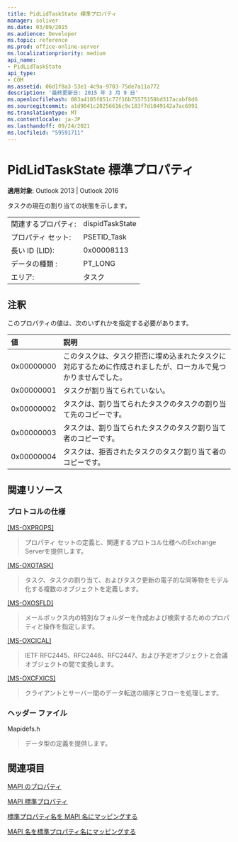 ```yaml
---
title: PidLidTaskState 標準プロパティ
manager: soliver
ms.date: 03/09/2015
ms.audience: Developer
ms.topic: reference
ms.prod: office-online-server
ms.localizationpriority: medium
api_name:
- PidLidTaskState
api_type:
- COM
ms.assetid: 06d1f8a3-53e1-4c9a-9703-75de7a11a772
description: '最終更新日: 2015 年 3 月 9 日'
ms.openlocfilehash: 083a4105f851c77f16b75575158bd317acabf8d6
ms.sourcegitcommit: a1d9041c20256616c9c183f7d1049142a7ac6991
ms.translationtype: MT
ms.contentlocale: ja-JP
ms.lasthandoff: 09/24/2021
ms.locfileid: "59591711"
---
```

# <a name="pidlidtaskstate-canonical-property"></a>PidLidTaskState 標準プロパティ

  
  
**適用対象**: Outlook 2013 | Outlook 2016 
  
タスクの現在の割り当ての状態を示します。
  
|||
|:-----|:-----|
|関連するプロパティ:  <br/> |dispidTaskState  <br/> |
|プロパティ セット:  <br/> |PSETID_Task  <br/> |
|長い ID (LID):  <br/> |0x00008113  <br/> |
|データの種類 :   <br/> |PT_LONG  <br/> |
|エリア:  <br/> |タスク  <br/> |
   
## <a name="remarks"></a>注釈

このプロパティの値は、次のいずれかを指定する必要があります。
  
|**値**|**説明**|
|:-----|:-----|
|0x00000000  <br/> |このタスクは、タスク拒否に埋め込まれたタスクに対応するために作成されましたが、ローカルで見つかりませんでした。  <br/> |
|0x00000001  <br/> |タスクが割り当てられていない。  <br/> |
|0x00000002  <br/> |タスクは、割り当てられたタスクのタスクの割り当て先のコピーです。  <br/> |
|0x00000003  <br/> |タスクは、割り当てられたタスクのタスク割り当て者のコピーです。  <br/> |
|0x00000004  <br/> |タスクは、拒否されたタスクのタスク割り当て者のコピーです。  <br/> |
   
## <a name="related-resources"></a>関連リソース

### <a name="protocol-specifications"></a>プロトコルの仕様

[[MS-OXPROPS]](https://msdn.microsoft.com/library/f6ab1613-aefe-447d-a49c-18217230b148%28Office.15%29.aspx)
  
> プロパティ セットの定義と、関連するプロトコル仕様へのExchange Serverを提供します。
    
[[MS-OXOTASK]](https://msdn.microsoft.com/library/55600ec0-6195-4730-8436-59c7931ef27e%28Office.15%29.aspx)
  
> タスク、タスクの割り当て、およびタスク更新の電子的な同等物をモデル化する複数のオブジェクトを定義します。
    
[[MS-OXOSFLD]](https://msdn.microsoft.com/library/a60e9c16-2ba8-424b-b60c-385a8a2837cb%28Office.15%29.aspx)
  
> メールボックス内の特別なフォルダーを作成および検索するためのプロパティと操作を指定します。
    
[[MS-OXCICAL]](https://msdn.microsoft.com/library/a685a040-5b69-4c84-b084-795113fb4012%28Office.15%29.aspx)
  
> IETF RFC2445、RFC2446、RFC2447、および予定オブジェクトと会議オブジェクトの間で変換します。
    
[[MS-OXCFXICS]](https://msdn.microsoft.com/library/b9752f3d-d50d-44b8-9e6b-608a117c8532%28Office.15%29.aspx)
  
> クライアントとサーバー間のデータ転送の順序とフローを処理します。
    
### <a name="header-files"></a>ヘッダー ファイル

Mapidefs.h
  
> データ型の定義を提供します。
    
## <a name="see-also"></a>関連項目



[MAPI のプロパティ](mapi-properties.md)
  
[MAPI 標準プロパティ](mapi-canonical-properties.md)
  
[標準プロパティ名を MAPI 名にマッピングする](mapping-canonical-property-names-to-mapi-names.md)
  
[MAPI 名を標準プロパティ名にマッピングする](mapping-mapi-names-to-canonical-property-names.md)

